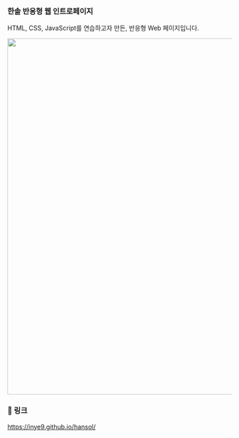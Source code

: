 ### 한솔 반응형 웹 인트로페이지

HTML, CSS, JavaScript를 연습하고자 만든, 반응형 Web 페이지입니다.


<img width="800" src="https://user-images.githubusercontent.com/96094277/145974049-ee10056d-5df3-4e02-8dca-0ab4f42a31c3.gif">


### 📎 링크 
https://inye9.github.io/hansol/
